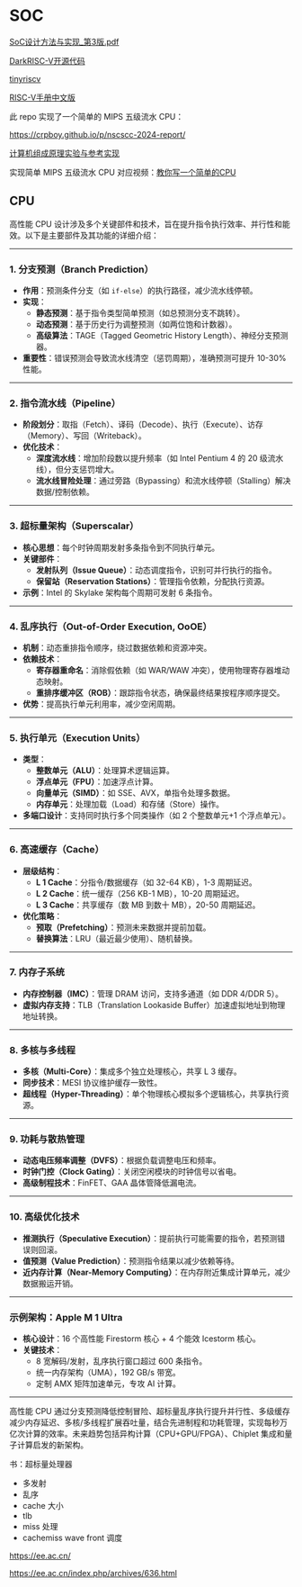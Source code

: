 # SOC

[SoC设计方法与实现_第3版.pdf](./src/docs/SoC设计方法与实现_第3版.pdf)

[DarkRISC-V开源代码](https://github.com/darklife/darkriscv)

 [tinyriscv](https://gitee.com/liangkangnan/tinyriscv)

[RISC-V手册中文版](./src/docs/RISC-V手册ch.pdf)

此 repo 实现了一个简单的 MIPS 五级流水 CPU：

https://crpboy.github.io/p/nscscc-2024-report/

[计算机组成原理实验与参考实现](https://github.com/lvyufeng/step_into_mips)

实现简单 MIPS 五级流水 CPU 对应视频：[教你写一个简单的CPU](https://www.bilibili.com/video/BV1pK4y1C7es)
## CPU
高性能 CPU 设计涉及多个关键部件和技术，旨在提升指令执行效率、并行性和能效。以下是主要部件及其功能的详细介绍：

---

### **1. 分支预测（Branch Prediction）**
- **作用**：预测条件分支（如 `if-else`）的执行路径，减少流水线停顿。
- **实现**：
  - **静态预测**：基于指令类型简单预测（如总预测分支不跳转）。
  - **动态预测**：基于历史行为调整预测（如两位饱和计数器）。
  - **高级算法**：TAGE（Tagged Geometric History Length）、神经分支预测器。
- **重要性**：错误预测会导致流水线清空（惩罚周期），准确预测可提升 10-30%性能。

---

### **2. 指令流水线（Pipeline）**
- **阶段划分**：取指（Fetch）、译码（Decode）、执行（Execute）、访存（Memory）、写回（Writeback）。
- **优化技术**：
  - **深度流水线**：增加阶段数以提升频率（如 Intel Pentium 4 的 20 级流水线），但分支惩罚增大。
  - **流水线冒险处理**：通过旁路（Bypassing）和流水线停顿（Stalling）解决数据/控制依赖。

---

### **3. 超标量架构（Superscalar）**
- **核心思想**：每个时钟周期发射多条指令到不同执行单元。
- **关键部件**：
  - **发射队列（Issue Queue）**：动态调度指令，识别可并行执行的指令。
  - **保留站（Reservation Stations）**：管理指令依赖，分配执行资源。
- **示例**：Intel 的 Skylake 架构每个周期可发射 6 条指令。

---

### **4. 乱序执行（Out-of-Order Execution, OoOE）**
- **机制**：动态重排指令顺序，绕过数据依赖和资源冲突。
- **依赖技术**：
  - **寄存器重命名**：消除假依赖（如 WAR/WAW 冲突），使用物理寄存器堆动态映射。
  - **重排序缓冲区（ROB）**：跟踪指令状态，确保最终结果按程序顺序提交。
- **优势**：提高执行单元利用率，减少空闲周期。

---

### **5. 执行单元（Execution Units）**
- **类型**：
  - **整数单元（ALU）**：处理算术逻辑运算。
  - **浮点单元（FPU）**：加速浮点计算。
  - **向量单元（SIMD）**：如 SSE、AVX，单指令处理多数据。
  - **内存单元**：处理加载（Load）和存储（Store）操作。
- **多端口设计**：支持同时执行多个同类操作（如 2 个整数单元+1 个浮点单元）。

---

### **6. 高速缓存（Cache）**
- **层级结构**：
  - **L 1 Cache**：分指令/数据缓存（如 32-64 KB），1-3 周期延迟。
  - **L 2 Cache**：统一缓存（256 KB-1 MB），10-20 周期延迟。
  - **L 3 Cache**：共享缓存（数 MB 到数十 MB），20-50 周期延迟。
- **优化策略**：
  - **预取（Prefetching）**：预测未来数据并提前加载。
  - **替换算法**：LRU（最近最少使用）、随机替换。

---

### **7. 内存子系统**
- **内存控制器（IMC）**：管理 DRAM 访问，支持多通道（如 DDR 4/DDR 5）。
- **虚拟内存支持**：TLB（Translation Lookaside Buffer）加速虚拟地址到物理地址转换。

---

### **8. 多核与多线程**
- **多核（Multi-Core）**：集成多个独立处理核心，共享 L 3 缓存。
- **同步技术**：MESI 协议维护缓存一致性。
- **超线程（Hyper-Threading）**：单个物理核心模拟多个逻辑核心，共享执行资源。

---

### **9. 功耗与散热管理**
- **动态电压频率调整（DVFS）**：根据负载调整电压和频率。
- **时钟门控（Clock Gating）**：关闭空闲模块的时钟信号以省电。
- **高级制程技术**：FinFET、GAA 晶体管降低漏电流。

---

### **10. 高级优化技术**
- **推测执行（Speculative Execution）**：提前执行可能需要的指令，若预测错误则回滚。
- **值预测（Value Prediction）**：预测指令结果以减少依赖等待。
- **近内存计算（Near-Memory Computing）**：在内存附近集成计算单元，减少数据搬运开销。

---

### **示例架构：Apple M 1 Ultra**
- **核心设计**：16 个高性能 Firestorm 核心 + 4 个能效 Icestorm 核心。
- **关键技术**：
  - 8 宽解码/发射，乱序执行窗口超过 600 条指令。
  - 统一内存架构（UMA），192 GB/s 带宽。
  - 定制 AMX 矩阵加速单元，专攻 AI 计算。

---
高性能 CPU 通过分支预测降低控制冒险、超标量乱序执行提升并行性、多级缓存减少内存延迟、多核/多线程扩展吞吐量，结合先进制程和功耗管理，实现每秒万亿次计算的效率。未来趋势包括异构计算（CPU+GPU/FPGA）、Chiplet 集成和量子计算启发的新架构。


书：超标量处理器
- 多发射
- 乱序
- cache 大小
- tlb
- miss 处理
- cachemiss wave front 调度

https://ee.ac.cn/

https://ee.ac.cn/index.php/archives/636.html